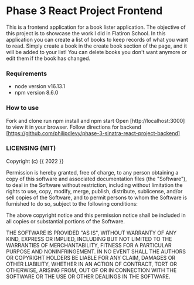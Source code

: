 # Phase 3 React Project Frontend
This is a frontend application for a book lister application. The objective of this project is to showcase the work I did in Flatiron School. 
In this application you can create a list of books to keep records of what you want to read. 
Simply create a book in the create book section of the page, and it will be added to your list! 
You can delete books you don't want anymore or edit them if the book has changed. 


### Requirements
* node version v16.13.1
* npm version 8.6.0

### How to use
Fork and clone
run npm install and npm start
Open [http://localhost:3000] to view it in your browser.
Follow directions for backend [https://github.com/philipdlevy/phase-3-sinatra-react-project-backend]

### LICENSING (MIT)
Copyright (c) {{ 2022 }} 

Permission is hereby granted, free of charge, to any person obtaining
a copy of this software and associated documentation files (the
"Software"), to deal in the Software without restriction, including
without limitation the rights to use, copy, modify, merge, publish,
distribute, sublicense, and/or sell copies of the Software, and to
permit persons to whom the Software is furnished to do so, subject to
the following conditions:

The above copyright notice and this permission notice shall be
included in all copies or substantial portions of the Software.

THE SOFTWARE IS PROVIDED "AS IS", WITHOUT WARRANTY OF ANY KIND,
EXPRESS OR IMPLIED, INCLUDING BUT NOT LIMITED TO THE WARRANTIES OF
MERCHANTABILITY, FITNESS FOR A PARTICULAR PURPOSE AND
NONINFRINGEMENT. IN NO EVENT SHALL THE AUTHORS OR COPYRIGHT HOLDERS BE
LIABLE FOR ANY CLAIM, DAMAGES OR OTHER LIABILITY, WHETHER IN AN ACTION
OF CONTRACT, TORT OR OTHERWISE, ARISING FROM, OUT OF OR IN CONNECTION
WITH THE SOFTWARE OR THE USE OR OTHER DEALINGS IN THE SOFTWARE.


